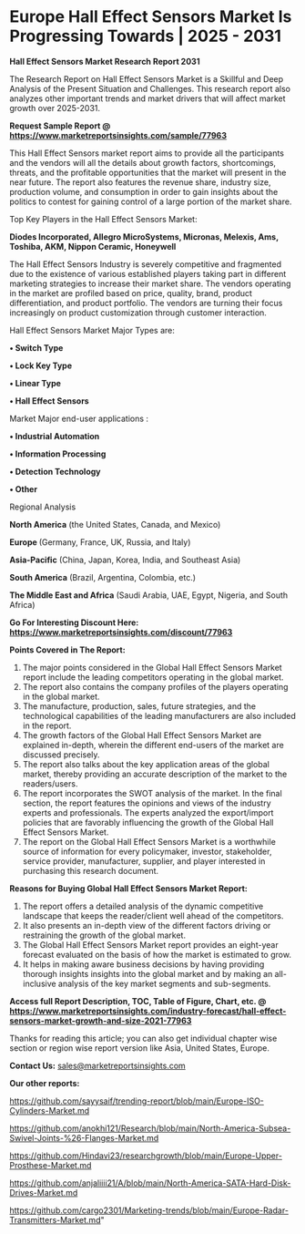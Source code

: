 # Europe Hall Effect Sensors Market Is Progressing Towards | 2025 - 2031

<strong>Hall Effect Sensors Market Research Report 2031</strong>

The Research Report on Hall Effect Sensors Market is a Skillful and Deep Analysis of the Present Situation and Challenges. This research report also analyzes other important trends and market drivers that will affect market growth over 2025-2031.

<strong>Request Sample Report @ <a href=https://www.marketreportsinsights.com/sample/77963>https://www.marketreportsinsights.com/sample/77963</a></strong>

This Hall Effect Sensors market report aims to provide all the participants and the vendors will all the details about growth factors, shortcomings, threats, and the profitable opportunities that the market will present in the near future. The report also features the revenue share, industry size, production volume, and consumption in order to gain insights about the politics to contest for gaining control of a large portion of the market share.

Top Key Players in the Hall Effect Sensors Market:

<strong>Diodes Incorporated, Allegro MicroSystems, Micronas, Melexis, Ams, Toshiba, AKM, Nippon Ceramic, Honeywell</strong>

The Hall Effect Sensors Industry is severely competitive and fragmented due to the existence of various established players taking part in different marketing strategies to increase their market share. The vendors operating in the market are profiled based on price, quality, brand, product differentiation, and product portfolio. The vendors are turning their focus increasingly on product customization through customer interaction.

Hall Effect Sensors Market Major Types are:

<strong>• Switch Type

• Lock Key Type

• Linear Type

• Hall Effect Sensors</strong>

Market Major end-user applications :

<strong>• Industrial Automation

• Information Processing

• Detection Technology

• Other</strong>

Regional Analysis

</u><strong><b>North America</b></strong> (the United States, Canada, and Mexico)

<strong><b>Europe </b></strong>(Germany, France, UK, Russia, and Italy)

<strong><b>Asia-Pacific</b></strong> (China, Japan, Korea, India, and Southeast Asia)

<strong><b>South America</b></strong> (Brazil, Argentina, Colombia, etc.)

<strong><b>The Middle East and Africa</b></strong> (Saudi Arabia, UAE, Egypt, Nigeria, and South Africa)

<strong>Go For Interesting Discount Here: <a href=https://www.marketreportsinsights.com/discount/77963>https://www.marketreportsinsights.com/discount/77963</a></strong>

<strong>Points Covered in The Report:</strong>
<ol>
  <li>The major points considered in the Global Hall Effect Sensors Market report include the leading competitors operating in the global market.</li>
  <li>The report also contains the company profiles of the players operating in the global market.</li>
  <li>The manufacture, production, sales, future strategies, and the technological capabilities of the leading manufacturers are also included in the report.</li>
  <li>The growth factors of the Global Hall Effect Sensors Market are explained in-depth, wherein the different end-users of the market are discussed precisely.</li>
  <li>The report also talks about the key application areas of the global market, thereby providing an accurate description of the market to the readers/users.</li>
  <li>The report incorporates the SWOT analysis of the market. In the final section, the report features the opinions and views of the industry experts and professionals. The experts analyzed the export/import policies that are favorably influencing the growth of the Global Hall Effect Sensors Market.</li>
  <li>The report on the Global Hall Effect Sensors Market is a worthwhile source of information for every policymaker, investor, stakeholder, service provider, manufacturer, supplier, and player interested in purchasing this research document.</li>
</ol>
<strong>Reasons for Buying Global Hall Effect Sensors Market Report:</strong>

<ol>
  <li>The report offers a detailed analysis of the dynamic competitive landscape that keeps the reader/client well ahead of the competitors.</li>
  <li>It also presents an in-depth view of the different factors driving or restraining the growth of the global market.</li>
  <li>The Global Hall Effect Sensors Market report provides an eight-year forecast evaluated on the basis of how the market is estimated to grow.</li>
  <li>It helps in making aware business decisions by having providing thorough insights insights into the global market and by making an all-inclusive analysis of the key market segments and sub-segments.</li>
</ol>
<strong>Access full Report Description, TOC, Table of Figure, Chart, etc. @ <a href=https://www.marketreportsinsights.com/industry-forecast/hall-effect-sensors-market-growth-and-size-2021-77963>https://www.marketreportsinsights.com/industry-forecast/hall-effect-sensors-market-growth-and-size-2021-77963</a></strong>


Thanks for reading this article; you can also get individual chapter wise section or region wise report version like Asia, United States, Europe.

<strong>Contact Us:</strong>
sales@marketreportsinsights.com

<strong>Our other reports:</strong>

<a href=https://github.com/sayysaif/trending-report/blob/main/Europe-ISO-Cylinders-Market.md>https://github.com/sayysaif/trending-report/blob/main/Europe-ISO-Cylinders-Market.md</a>

<a href=https://github.com/anokhi121/Research/blob/main/North-America-Subsea-Swivel-Joints-%26-Flanges-Market.md>https://github.com/anokhi121/Research/blob/main/North-America-Subsea-Swivel-Joints-%26-Flanges-Market.md</a>

<a href=https://github.com/Hindavi23/researchgrowth/blob/main/Europe-Upper-Prosthese-Market.md>https://github.com/Hindavi23/researchgrowth/blob/main/Europe-Upper-Prosthese-Market.md</a>

<a href=https://github.com/anjaliiii21/A/blob/main/North-America-SATA-Hard-Disk-Drives-Market.md>https://github.com/anjaliiii21/A/blob/main/North-America-SATA-Hard-Disk-Drives-Market.md</a>

<a href=https://github.com/cargo2301/Marketing-trends/blob/main/Europe-Radar-Transmitters-Market.md>https://github.com/cargo2301/Marketing-trends/blob/main/Europe-Radar-Transmitters-Market.md</a>"
